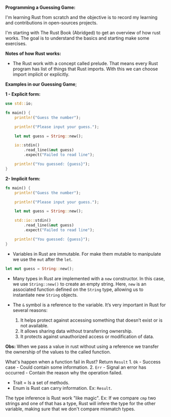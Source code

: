 **Programming a Guessing Game:**

I'm learning Rust from scratch and the objective is to record my learning and contributions in open-sources projects.

I'm starting with The Rust Book (Abridged) to get an overview of how rust works. The goal is to understand the basics and starting make some exercises.

**Notes of how Rust works:**

- The Rust work with a concept called prelude. That means every Rust program has list of things that Rust imports. With this we can choose import implicit or explicitly.

**Examples in our Guessing Game**;

**1 - Explicit form:**

```rust
use std::io;

fn main() {
	println!("Guess the number");

	println!("Please input your guess.");

	let mut guess = String::new();

	io::stdin()
		.read_line(&mut guess)
		.expect("Failed to read line");

	println!("You guessed: {guess}");
}
```

**2- Implicit form:**

```rust
fn main() {
	println!("Guess the number");

	println!("Please input your guess.");

	let mut guess = String::new();

	std::io::stdin()
		.read_line(&mut guess)
		.expect("Failed to read line");

	println!("You guessed: {guess}");
}
```

- Variables in Rust are immutable. For make them mutable to manipulate we use the `mut` after the `let`.

```rust
let mut guess = String::new();
```

- Many types in Rust are implemented with a `new` constructor. In this case, we use `String::new()` to create an empty string. Here, `new` is an associated function defined on the `String` type, allowing us to instantiate new `String` objects.

- The `&` symbol is a reference to the variable. It’s very important in Rust for several reasons:
  1.  It helps protect against accessing something that doesn’t exist or is not available.
  2.  It allows sharing data without transferring ownership.
  3.  It protects against unauthorized access or modification of data.

**Obs:** When we pass a value in rust without using a reference we transfer the ownership of the values to the called function.

What's happen when a function fail in Rust?
Return `Result` 1. `Ok` - Success case - Could contain some information. 2. `Err` - Signal an error has occurred - Contain the reason why the operation failed.

- Trait = Is a set of methods.
- Enum is Rust can carry information. Ex: `Result`.

The type inference is Rust work "like magic". Ex: If we compare `cmp` two strings and one of that has a type, Rust will infere the type for the other variable, making sure that we don't compare mismatch types.
